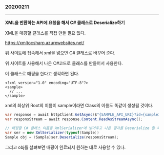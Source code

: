 ### 20200211
---

**XML을 반환하는 API에 요청을 해서 C# 클래스로 Deserialize하기**

XML을 매핑할 클래스를 직접 만들 필요 없다.

https://xmltocsharp.azurewebsites.net/

위 사이트에 접속해서 xml을 넣으면 C# 클래스로 바꾸어 준다.

위 사이트를 사용해서 나온 C#코드로 클래스를 만들어서 사용한다.

이 클래스로 매핑을 한다고 생각하면 된다.

```
<?xml version="1.0" encoding="UTF-8"?>
<sample>
  // ...
</sample>
```

xml의 최상위 Root의 이름이 sample이라면 Class의 이름도 똑같이 생성될 것이다.

```csharp
var response = await httpClient.GetAsync($"{SAMPLE_API_URI}?id={sampleId}");
var responsStream = await response.Content.ReadAsStreamAsync();

// 매핑할 C# 클래스 이름을 XmlSerializer에 넣어주고 나온 결과를 Deserialize 할 때, 매핑할 C# 클래스로 변환해주면 된다.
var ser = new XmlSerializer(typeof(Sample))
Sample obj = (Sample)ser.Deserialize(responsStream);
```

그리고 obj를 살펴보면 매핑이 완료되서 원하는 대로 사용할 수 있다.

